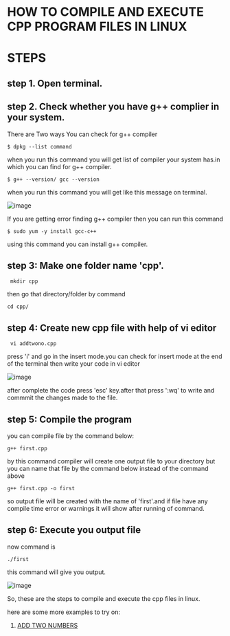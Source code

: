 # **HOW TO COMPILE AND EXECUTE CPP PROGRAM FILES IN LINUX**

# STEPS
## step 1. Open terminal.
## step 2. Check whether you have g++ complier in your system.
There are Two ways You can check for g++ compiler

``` $ dpkg --list command ```
  
when you run this command you will get list of compiler your system has.in which you can find for g++ compiler.
  
``` $ g++ --version/ gcc --version ```
  
when you run this command you will get like this message on terminal.

![image](https://user-images.githubusercontent.com/63588827/80830434-907c9e80-8c06-11ea-895a-0500627bcacc.png)

If you are getting error finding g++ compiler then you can run this command

```$ sudo yum -y install gcc-c++```

using this command you can install g++ compiler.

## step 3: Make one folder name 'cpp'.

``` mkdir cpp```

then go that directory/folder by command 

```cd cpp/```

## step 4: Create new cpp file with help of vi editor

``` vi addtwono.cpp```

press 'i' and go in the insert mode.you can check for insert mode at the end of the terminal then write your code in vi editor

![image](https://user-images.githubusercontent.com/63588827/80832469-5b724b00-8c0a-11ea-8b8e-2d9f7dae6ffe.png)

after complete the code press 'esc' key.after that press ':wq' to write and commmit the changes made to the file.

## step 5: Compile the program

you can compile file by the command below:

```g++ first.cpp```

by this command compiler will create one output file to your directory
but you can name that file by the command below instead of the command above

```g++ first.cpp -o first```

so output file will be created with the name of 'first'.and if file have any compile time error or warnings it will show after running of command.


## step 6: Execute you output file

now command is 

```./first```

this command will give you output.

![image](https://user-images.githubusercontent.com/63588827/80836888-5239ac00-8c13-11ea-90f0-0f69419f7b43.png)

So, these are the steps to compile and execute the cpp files in linux.

here are some more examples to try on:
1. [ADD TWO NUMBERS](https://addtwono.md)

